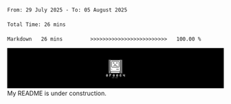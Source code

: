 <!--START_SECTION:waka-->

```txt
From: 29 July 2025 - To: 05 August 2025

Total Time: 26 mins

Markdown   26 mins         >>>>>>>>>>>>>>>>>>>>>>>>>   100.00 %
```

<!--END_SECTION:waka-->

<img src="https://raw.githubusercontent.com/n3xta/image-hosting/main/img/202411032331174.png"/>
My README is under construction. 
